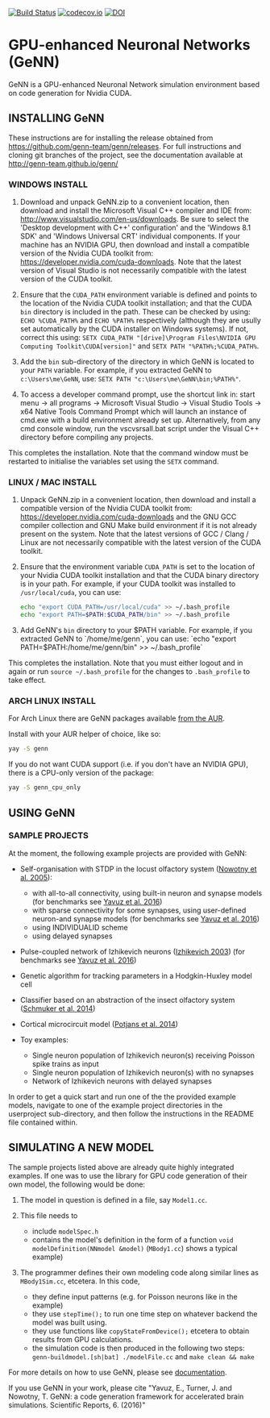 
[![Build Status](https://gen-ci.inf.sussex.ac.uk/buildStatus/icon?job=GeNN/genn/master)](https://gen-ci.inf.sussex.ac.uk/job/GeNN/genn/master) [![codecov.io](https://codecov.io/github/genn-team/genn/coverage.svg?branch=master)](https://codecov.io/github/genn-team/genn?branch=master) [![DOI](https://zenodo.org/badge/24633934.svg)](https://zenodo.org/badge/latestdoi/24633934)
# GPU-enhanced Neuronal Networks (GeNN)

GeNN is a GPU-enhanced Neuronal Network simulation environment based on code generation for Nvidia CUDA.

## INSTALLING GeNN 

These instructions are for installing the release obtained from https://github.com/genn-team/genn/releases. For full instructions and cloning git branches of the project, see the documentation available at http://genn-team.github.io/genn/

### WINDOWS INSTALL

1. Download and unpack GeNN.zip to a convenient location, then download and install the Microsoft Visual C++ compiler and IDE from: http://www.visualstudio.com/en-us/downloads. Be sure to select the 'Desktop development with C++' configuration' and the 'Windows 8.1 SDK' and 'Windows Universal CRT' individual components. If your machine has an NVIDIA GPU, then download and install a compatible version of the Nvidia CUDA toolkit from: https://developer.nvidia.com/cuda-downloads. Note that the latest version of Visual Studio is not necessarily compatible with the latest version of the CUDA toolkit.

2. Ensure that the `CUDA_PATH` environment variable is defined and points to the location of the Nvidia CUDA toolkit installation; and that the CUDA `bin` directory is included in the path. These can be checked by using: `ECHO %CUDA_PATH%` and `ECHO %PATH%` respectively (although they are usully set automatically by the CUDA installer on Windows systems). If not, correct this using: `SETX CUDA_PATH "[drive]\Program Files\NVIDIA GPU Computing Toolkit\CUDA[version]"` and `SETX PATH "%PATH%;%CUDA_PATH%`.

3. Add the `bin` sub-directory of the directory in which GeNN is located to your `PATH` variable. For example, if you extracted GeNN to `c:\Users\me\GeNN`, use: `SETX PATH "c:\Users\me\GeNN\bin;%PATH%"`.

4. To access a developer command prompt, use the shortcut link in: start menu -\> all programs -\> Microsoft Visual Studio -\> Visual Studio Tools -\> x64 Native Tools Command Prompt which will launch an instance of cmd.exe with a build environment already set up. Alternatively, from any cmd console window, run the vscvsrsall.bat script under the Visual C++ directory before compiling any projects.

This completes the installation. Note that the command window must be restarted to initialise the variables set using the `SETX` command.

### LINUX / MAC INSTALL

1. Unpack GeNN.zip in a convenient location, then download and install a compatible version of the Nvidia CUDA toolkit from: https://developer.nvidia.com/cuda-downloads and the GNU GCC compiler collection and GNU Make build environment if it is not already present on the system. Note that the latest versions of GCC / Clang / Linux are not necessarily compatible with the latest version of the CUDA toolkit.

2. Ensure that the environment variable `CUDA_PATH` is set to the location of your Nvidia CUDA toolkit installation and that the CUDA binary directory is in your path. 
For example, if your CUDA toolkit was installed to `/usr/local/cuda`, you can use: 
	```sh
	echo "export CUDA_PATH=/usr/local/cuda" >> ~/.bash_profile
	echo "export PATH=$PATH:$CUDA_PATH/bin" >> ~/.bash_profile
	```

4. Add GeNN's `bin` directory to your $PATH variable. For example, if you extracted GeNN to `/home/me/genn`, you can use: `echo "export PATH=$PATH:/home/me/genn/bin" >> ~/.bash_profile`

This completes the installation. Note that you must either logout and in again or run `source ~/.bash_profile` for the changes to `.bash_profile` to take effect.

### ARCH LINUX INSTALL
For Arch Linux there are GeNN packages available [from the AUR](https://aur.archlinux.org/packages/?O=0&K=genn).

Install with your AUR helper of choice, like so:
```sh
yay -S genn
```

If you do not want CUDA support (i.e. if you don't have an NVIDIA GPU), there is a CPU-only version of the package:
```sh
yay -S genn_cpu_only
```

## USING GeNN 

### SAMPLE PROJECTS

At the moment, the following example projects are provided with GeNN:

- Self-organisation with STDP in the locust olfactory system \([Nowotny et al. 2005][@Nowotnyetal2005]\):
    - with all-to-all connectivity, using built-in neuron and synapse models \(for benchmarks see [Yavuz et al. 2016][@Yavuzetal2016]\)
    - with sparse connectivity for some synapses, using user-defined neuron-and synapse models \(for benchmarks see [Yavuz et al. 2016][@Yavuzetal2016]\)
    - using INDIVIDUALID scheme
    - using delayed synapses
- Pulse-coupled network of Izhikevich neurons \([Izhikevich 2003][@Izhikevich2003]\) (for benchmarks see [Yavuz et al. 2016][@Yavuzetal2016])

- Genetic algorithm for tracking parameters in a Hodgkin-Huxley model cell

- Classifier based on an abstraction of the insect olfactory system \([Schmuker et al. 2014][@Schmukeretal2014]\)

- Cortical microcircuit model \([Potjans et al. 2014][@Potjans2014]\)

- Toy examples:
    - Single neuron population of Izhikevich neuron(s) receiving Poisson spike trains as input
    - Single neuron population of Izhikevich neuron(s) with no synapses
    - Network of Izhikevich neurons with delayed synapses

In order to get a quick start and run one of the the provided example models, navigate to one of the example project directories in the userproject sub-directory, and then follow the instructions in the README file contained within.

## SIMULATING A NEW MODEL

The sample projects listed above are already quite highly integrated examples. If one was to use the library for GPU code generation of their own model, the following would be done:

1. The model in question is defined in a file, say `Model1.cc`.

2. This file needs to
	- include `modelSpec.h`
	- contains the model's definition in the form of a function `void modelDefinition(NNmodel &model)`  (`MBody1.cc`) shows a typical example)

3. The programmer defines their own modeling code along similar lines as `MBody1Sim.cc`, etcetera. In this code,
	- they define input patterns (e.g. for Poisson neurons like in the example)
	- they use `stepTime();` to run one time step on whatever backend the model was built using.
	- they use functions like `copyStateFromDevice();` etcetera to obtain results from GPU calculations.
	- the simulation code is then produced in the following two steps: `genn-buildmodel.[sh|bat] ./modelFile.cc` and `make clean && make`

For more details on how to use GeNN, please see [documentation](http://genn-team.github.io/genn/).

If you use GeNN in your work, please cite "Yavuz, E., Turner, J. and Nowotny, T. GeNN: a code generation framework for accelerated brain simulations. Scientific Reports, 6. (2016)"


[@Izhikevich2003]: https://doi.org/10.1109/TNN.2003.820440 "Izhikevich, E. M. Simple model of spiking neurons. IEEE transactions on neural networks 14, 1569–1572 (2003)"

[@Nowotnyetal2005]: https://doi.org/10.1007/s00422-005-0019-7 "Nowotny, T., Huerta, R., Abarbanel, H. D. & Rabinovich, M. I. Self-organization in the olfactory system: one shot odor recognition in insects. Biological cybernetics 93, 436–446 (2005)"

[@Potjans2014]: https://doi.org/10.1093/cercor/bhs358 "Potjans, T. C., & Diesmann, M. The Cell-Type Specific Cortical Microcircuit: Relating Structure and Activity in a Full-Scale Spiking Network Model. Cerebral Cortex, 24(3), 785–806 (2014)"

[@Schmukeretal2014]: https://doi.org/10.1073/pnas.1303053111 "Schmuker, M., Pfeil, T. and Nawrot, M.P. A neuromorphic network for generic multivariate data classification. Proceedings of the National Academy of Sciences, 111(6), pp.2081-2086 (2014)"

[@Yavuzetal2016]: https://doi.org/10.1038%2Fsrep18854 "Yavuz, E., Turner, J. and Nowotny, T. GeNN: a code generation framework for accelerated brain simulations. Scientific reports, 6. (2016)"
